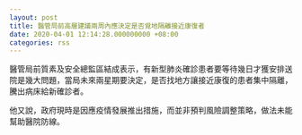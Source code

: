```yaml
---
layout: post
title: 醫管局前高層建議兩周內應決定是否覓地隔離接近康復者
date: 2020-04-01 12:14:28.000000000 +08:00
categories: rss
---
```


醫管局前質素及安全總監區結成表示，有新型肺炎確診患者要等待幾日才獲安排送院是幾大問題，當局未來兩星期要決定，是否找地方讓接近康復的患者集中隔離，騰出病床給新確診者。

他又說，政府現時是因應疫情發展推出措施，而並非預判風險調整策略，做法未能幫助醫院防線。
